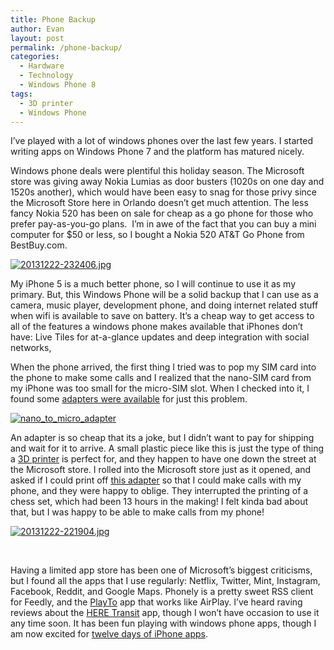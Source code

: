 ```yaml
---
title: Phone Backup
author: Evan
layout: post
permalink: /phone-backup/
categories:
  - Hardware
  - Technology
  - Windows Phone 8
tags:
  - 3D printer
  - Windows Phone
---
```

 [1]: http://i0.wp.com/kindasimple.com/dev/wp-content/uploads/2013/12/20131222-232406.jpg
 [2]: http://www.amazon.com/Nano-Sim-Micro-Standard-Adapter/dp/B009AQLWMA
 [3]: http://i1.wp.com/kindasimple.com/dev/wp-content/uploads/2013/12/nano_to_micro_adapter.png
 [4]: http://www.makerbot.com/
 [5]: http://www.thingiverse.com/thing:35845
 [6]: http://i0.wp.com/kindasimple.com/dev/wp-content/uploads/2013/12/20131222-221904.jpg
 [7]: http://www.windowsphone.com/en-us/store/app/play-to/8257b398-f4bf-4483-97c7-6fd6a1e60bbf
 [8]: http://www.windowsphone.com/en-us/store/app/here-transit/adfdad16-b54a-4ec3-b11e-66bd691be4e6
 [9]: http://bgr.com/2013/12/10/apple-12-days-of-gifts-us-microsoft/
I&#8217;ve played with a lot of windows phones over the last few years. I started writing apps on Windows Phone 7 and the platform has matured nicely.

Windows phone deals were plentiful this holiday season. The Microsoft store was giving away Nokia Lumias as door busters (1020s on one day and 1520s another), which would have been easy to snag for those privy since the Microsoft Store here in Orlando doesn&#8217;t get much attention. The less fancy Nokia 520 has been on sale for cheap as a go phone for those who prefer pay-as-you-go plans.  I&#8217;m in awe of the fact that you can buy a mini computer for $50 or less, so I bought a Nokia 520 AT&T Go Phone from BestBuy.com.<!--more-->

[<img class="aligncenter" alt="20131222-232406.jpg" src="http://i0.wp.com/kindasimple.com/dev/wp-content/uploads/2013/12/20131222-232406.jpg?w=625" data-recalc-dims="1" />][1]

My iPhone 5 is a much better phone, so I will continue to use it as my primary. But, this Windows Phone will be a solid backup that I can use as a camera, music player, development phone, and doing internet related stuff when wifi is available to save on battery. It&#8217;s a cheap way to get access to all of the features a windows phone makes available that iPhones don&#8217;t have: Live Tiles for at-a-glance updates and deep integration with social networks,

When the phone arrived, the first thing I tried was to pop my SIM card into the phone to make some calls and I realized that the nano-SIM card from my iPhone was too small for the micro-SIM slot. When I checked into it, I found some [adapters were available][2] for just this problem.

[<img class="size-medium wp-image-292 aligncenter" alt="nano_to_micro_adapter" src="http://i1.wp.com/kindasimple.com/dev/wp-content/uploads/2013/12/nano_to_micro_adapter-300x176.png?fit=300%2C176" data-recalc-dims="1" />][3]

An adapter is so cheap that its a joke, but I didn&#8217;t want to pay for shipping and wait for it to arrive. A small plastic piece like this is just the type of thing a [3D printer][4] is perfect for, and they happen to have one down the street at the Microsoft store. I rolled into the Microsoft store just as it opened, and asked if I could print off [this adapter][5] so that I could make calls with my phone, and they were happy to oblige. They interrupted the printing of a chess set, which had been 13 hours in the making! I felt kinda bad about that, but I was happy to be able to make calls from my phone!

[<img class="aligncenter size-full wp-image-295" alt="20131222-221904.jpg" src="http://i1.wp.com/kindasimple.com/dev/wp-content/uploads/2013/12/20131222-221904.jpg?fit=300%2C225" data-recalc-dims="1" />][6]

&nbsp;

Having a limited app store has been one of Microsoft&#8217;s biggest criticisms, but I found all the apps that I use regularly: Netflix, Twitter, Mint, Instagram, Facebook, Reddit, and Google Maps. Phonely is a pretty sweet RSS client for Feedly, and the [PlayTo][7] app that works like AirPlay. I&#8217;ve heard raving reviews about the [HERE Transit][8] app, though I won&#8217;t have occasion to use it any time soon. It has been fun playing with windows phone apps, though I am now excited for [twelve days of iPhone apps][9].
